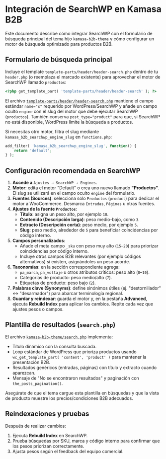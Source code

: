 # Integración de SearchWP en Kamasa B2B

Este documento describe cómo integrar SearchWP con el formulario de búsqueda principal del tema hijo `kamasa-b2b-theme` y cómo configurar un motor de búsqueda optimizado para productos B2B.

## Formulario de búsqueda principal

Incluye el template `template-parts/header/header-search.php` dentro de tu `header.php` (o reemplaza el marcado existente) para aprovechar el motor de SearchWP llamado `productos`:

```php
<?php get_template_part( 'template-parts/header/header-search' ); ?>
```

El archivo [`template-parts/header/header-search.php`](../kamasa-b2b-theme/template-parts/header/header-search.php) mantiene el campo estándar `name="s"` requerido por WordPress/SearchWP y añade un campo oculto `engine` con el slug del motor que debe ejecutar SearchWP (`productos`). También conserva `post_type="product"` para que, si SearchWP no está disponible, WordPress limite la búsqueda a productos.

Si necesitas otro motor, filtra el slug mediante `kamasa_b2b_searchwp_engine_slug` en `functions.php`:

```php
add_filter( 'kamasa_b2b_searchwp_engine_slug', function() {
    return 'default';
} );
```

## Configuración recomendada en SearchWP

1. **Accede a** `Ajustes → SearchWP → Engines`.
2. **Motor**: edita el motor "Default" o crea uno nuevo llamado **"Productos"**. El slug se utilizará en el campo oculto `engine` del formulario.
3. **Fuentes (Sources)**: selecciona solo `Productos` (`product`) para dedicar el motor a WooCommerce. Desmarca `Entradas`, `Páginas` u otras fuentes.
4. **Ajustes de la fuente `Productos`**:
   - **Título**: asigna un peso alto, por ejemplo `10`.
   - **Contenido (Descripción larga)**: peso medio-bajo, como `3`.
   - **Extracto (Descripción corta)**: peso medio, por ejemplo `5`.
   - **Slug**: peso medio, alrededor de `5` para beneficiar coincidencias por código interno.
5. **Campos personalizados**:
   - Añade el meta campo `_sku` con peso muy alto (`15`–`20`) para priorizar coincidencias por código interno.
   - Incluye otros campos B2B relevantes (por ejemplo códigos alternativos) si existen, asignándoles un peso acorde.
6. **Taxonomías**: en la sección correspondiente agrega:
   - `pa_marca`, `pa_voltaje` u otros atributos críticos: peso alto (`8`–`10`).
   - Categorías de producto: peso medio/alto (`7`).
   - Etiquetas de producto: peso bajo (`2`).
7. **Palabras clave (Synonyms)**: define sinónimos útiles (ej. "destornillador" ↔ "desarmador") para abarcar terminología regional.
8. **Guardar y reindexar**: guarda el motor y, en la pestaña **Advanced**, ejecuta **Rebuild Index** para aplicar los cambios. Repite cada vez que ajustes pesos o campos.

## Plantilla de resultados (`search.php`)

El archivo [`kamasa-b2b-theme/search.php`](../kamasa-b2b-theme/search.php) implementa:

- Título dinámico con la consulta buscada.
- Loop estándar de WordPress que prioriza productos usando `wc_get_template_part( 'content', 'product' )` para mantener la presentación B2B.
- Resultados genéricos (entradas, páginas) con título y extracto cuando aparezcan.
- Mensaje de "No se encontraron resultados" y paginación con `the_posts_pagination()`.

Asegúrate de que el tema cargue esta plantilla en búsquedas y que la vista de producto muestre los precios/condiciones B2B adecuados.

## Reindexaciones y pruebas

Después de realizar cambios:

1. Ejecuta **Rebuild Index** en SearchWP.
2. Prueba búsquedas por SKU, marca y código interno para confirmar que los pesos priorizan correctamente.
3. Ajusta pesos según el feedback del equipo comercial.

